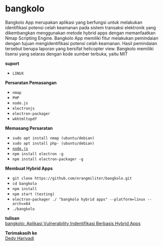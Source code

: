 # bangkolo 
Bangkolo App merupakan aplikasi yang berfungsi untuk melakukan identifikasi potensi   celah   keamanan   pada   sistem   transaksi   elektronik   yang   dikembangkan menggunakan   metode   hybrid apps   dengan   memanfaatkan   Nmap Scripting Engine.   Bangkolo   App   memiliki   fitur   melakukan   pemindaian   dengan   tujuan mengidentifikasi   potensi   celah   keamanan.   Hasil   pemindaian   tersebut   berupa laporan   yang   bersifat  helicopter view.  Bangkolo   memiliki   lisensi   yang   selaras dengan kode sumber terbuka, yaitu MIT

**suport**
+ `LINUX`

**Persaratan Pemasangan**
+ `nmap`
+ `PHP`
+ `node.js`
+ `electronjs`
+ `electron-packager`
+ `wkhtmltopdf`

**Memasang Persaratan**
+ `sudo apt install nmap (ubuntu/debian)`
+ `sudo apt install php- (ubuntu/debian)`
+ [`node.js`](https://linuxize.com/post/how-to-install-node-js-on-ubuntu-18.04/)
+ `npm install electron -g`
+ `npm install electron-packager -g`

**Membuat Hybrid Apps**
+ `git clone https://github.com/orangmiliter/bangkolo.git`
+ `cd bangkolo`
+ `npm install`
+ `npm start (testing)`
+ `electron-packager ./ "bangkolo hybrid apps" --platform=linux --arch=x64`
+ `./bangkolo`

**tulisan**  
[bangkolo: Aplikasi Vulnerability Indentifikasi Berbasis Hybrid Apps](http://ejournal.uin-suka.ac.id/saintek/cybersecurity/article/view/2027?fbclid=IwAR2_2NUj3EXkQVdlgTGwKBlHHub0Vw0cJKWWWnBOvsLbpcN1d9xbrMbK0ag)

**Terimakasih ke**  
[Dedy Hariyadi](https://github.com/milisdad)
